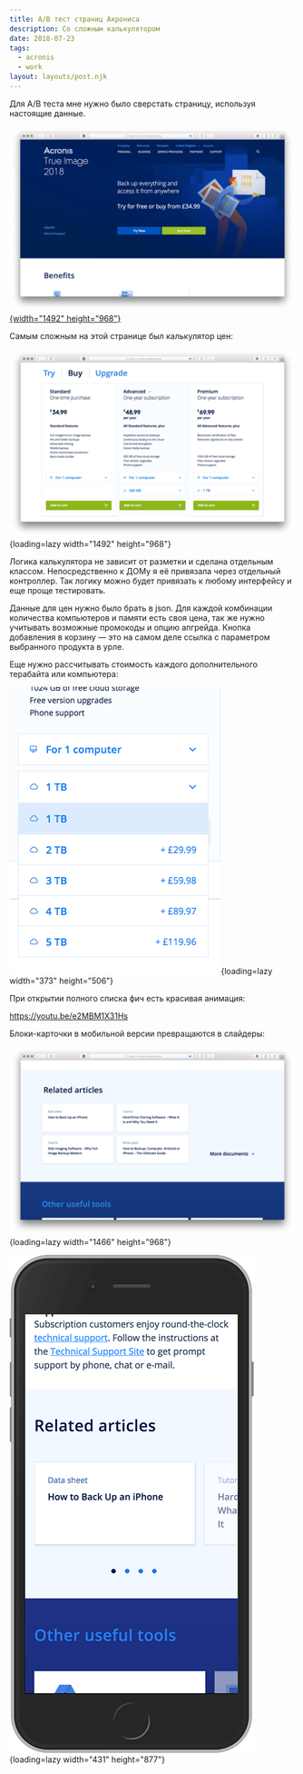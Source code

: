 ```yaml
---
title: A/B тест страниц Акрониса
description: Со сложным калькулятором
date: 2018-07-23
tags:
  - acronis
  - work
layout: layouts/post.njk
---
```

Для A/B теста мне нужно было сверстать страницу, используя настоящие данные.

[![Скриншот страницы продукта Acronis True Image](./images/ab-0.png){width="1492" height="968"}](/test/acronis/en-gb/personal/computer-backup/)

Самым сложным на этой странице был калькулятор цен:

![Скриншот калькулятора](./images/ab-1.png){loading=lazy width="1492" height="968"}

Логика калькулятора не зависит от разметки и сделана отдельным классом. Непосредственно к ДОМу я её привязала через отдельный контроллер. Так логику можно будет привязать к любому интерфейсу и еще проще тестировать.

Данные для цен нужно было брать в json. Для каждой комбинации количества компьютеров и памяти есть своя цена, так же нужно учитывать возможные промокоды и опцию апгрейда. Кнопка добавления в корзину — это на самом деле ссылка с параметром выбранного продукта в урле.

Еще нужно рассчитывать стоимость каждого дополнительного терабайта или компьютера:

![Скриншот дополнительных опций](./images/ab-2.png){loading=lazy width="373" height="506"}

При открытии полного списка фич есть красивая анимация:

https://youtu.be/e2MBM1X31Hs

Блоки-карточки в мобильной версии превращаются в слайдеры:

![Скриншот десктопной версии карточек](./images/ab-3.png){loading=lazy width="1466" height="968"}

![Скриншот мобильной версии карточек](./images/ab-4.png){loading=lazy width="431" height="877"}
